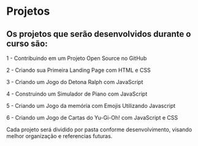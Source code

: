# Projetos

## Os projetos que serão desenvolvidos durante o curso são:

1 - Contribuindo em um Projeto Open Source no GitHub

2 - Criando sua Primeira Landing Page com HTML e CSS

3 - Criando um Jogo do Detona Ralph com JavaScript

4 - Construindo um Simulador de Piano com JavaScript

5 - Criando um Jogo da memória com Emojis Utilizando Javascript

6 - Criando um Jogo de Cartas do Yu-Gi-Oh! com JavaScript e CSS

Cada projeto será dividido por pasta conforme desenvolvimento, visando melhor organização e referencias futuras.
